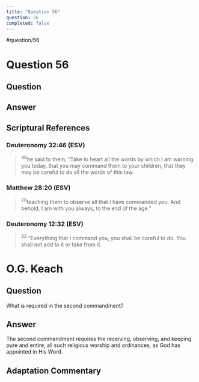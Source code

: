 ```yaml
---
title: "Question 56"
question: 56
completed: false
---
```

#question/56
# Question 56

## Question


## Answer


## Scriptural References
### Deuteronomy 32:46 (ESV)
> <sup>46</sup>he said to them, “Take to heart all the words by which I am warning you today, that you may command them to your children, that they may be careful to do all the words of this law.

### Matthew 28:20 (ESV)
> <sup>20</sup>teaching them to observe all that I have commanded you. And behold, I am with you always, to the end of the age.”

### Deuteronomy 12:32 (ESV)
> <sup>32</sup> “Everything that I command you, you shall be careful to do. You shall not add to it or take from it.

# O.G. Keach
## Question
What is required in the second commandment?

## Answer
The second commandment requires the receiving, observing, and keeping pure and entire, all such religious worship and ordinances, as God has appointed in His Word.

## Adaptation Commentary

